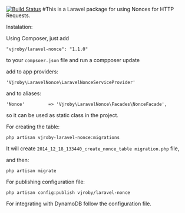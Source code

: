 [![Build Status](https://travis-ci.org/vjroby/laravel-nonce.svg?branch=master)](https://travis-ci.org/vjroby/laravel-nonce)
#This is a Laravel package for using Nonces for HTTP Requests.

Instalation:

Using Composer, just add 
```
"vjroby/laravel-nonce": "1.1.0"
```
to your `compsoer.json` file and run a compposer update

add to app providers:

```
'Vjroby\LaravelNonce\LaravelNonceServiceProvider'
```

and to aliases:

```
'Nonce'			=> 'Vjroby\LaravelNonce\Facades\NonceFacade',
```

so it can be used as static class in the project.

For creating the table:

`php artisan vjroby-laravel-nonce:migrations`

It will create `2014_12_18_133440_create_nonce_table migration.php` file,

and then:

`php artisan migrate`

For publishing configuration file:

`php artisan config:publish vjroby/laravel-nonce`


For integrating with DynamoDB follow the configuration file.

